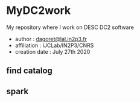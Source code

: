 # MyDC2work
My repository where I work on DESC DC2 software

- author : dagoret@lal.in2p3.fr
- affiliation : IJCLab/IN2P3/CNRS
- creation date : July 27th 2020



## find catalog


## spark




